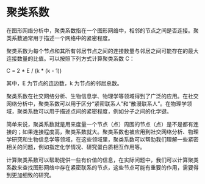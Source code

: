 # 聚类系数

在图形网络分析中，聚类系数指在一个图形网络中，相邻的节点之间是否连接。聚类系数通常用于描述一个网络中的紧密程度。

聚类系数为每个节点和其所有邻居节点之间的连接数量与邻居之间可能存在的最大连接数量的比值。可以按照下列方式计算聚类系数 C：

C = 2 * E / (k * (k - 1))

其中，E 为节点的连边数，k 为节点的邻居总数。

聚类系数在社交网络分析、生物信息学、物理学等领域得到了广泛的应用。在社交网络分析中，聚类系数可以用于区分“紧密联系人”和“散漫联系人”。在物理学领域，聚类系数可以用于描述点间的紧密程度，例如分子之间的化学键。

简单来说，聚类系数就是用来度量一个节点（点）周围的节点（点）是不是都有连接的；如果连接程度高，聚类系数就大。聚类系数也被应用到社交网络分析、物理学研究和生物信息学等领域，在这些领域里，聚类系数可以帮助我们理解一些紧密相关的问题，例如指定化学情况、研究蛋白质相互作用等。

计算聚类系数可以帮助提供一些有价值的信息，在实际问题中，我们可以计算聚类系数来查找图形网络中存在紧密联系的节点，这些节点可能有重要的作用，需要得到更加细致的研究。